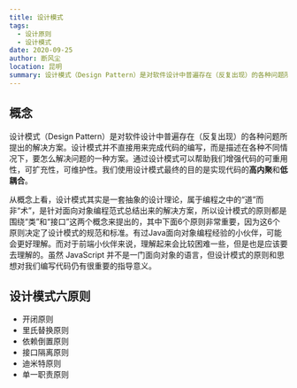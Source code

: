 ```yaml
---
title: 设计模式
tags: 
  - 设计原则
  - 设计模式
date: 2020-09-25
author: 断风尘
location: 昆明
summary: 设计模式（Design Pattern）是对软件设计中普遍存在（反复出现）的各种问题所提出的解决方案。设计模式并不直接用来完成代码的编写，而是描述在各种不同情况下，要怎么解决问题的一种方案。
---
```

## 概念
设计模式（Design Pattern）是对软件设计中普遍存在（反复出现）的各种问题所提出的解决方案。设计模式并不直接用来完成代码的编写，而是描述在各种不同情况下，要怎么解决问题的一种方案。通过设计模式可以帮助我们增强代码的可重用性，可扩充性，可维护性。我们使用设计模式最终的目的是实现代码的**高内聚**和**低耦合**。

从概念上看，设计模式其实是一套抽象的设计理论，属于编程之中的“道”而非“术”，是针对面向对象编程范式总结出来的解决方案，所以设计模式的原则都是围绕“类”和“接口”这两个概念来提出的，其中下面6个原则非常重要，因为这6个原则决定了设计模式的规范和标准。有过Java面向对象编程经验的小伙伴，可能会更好理解。而对于前端小伙伴来说，理解起来会比较困难一些，但是也是应该要去理解的。虽然 JavaScript 并不是一门面向对象的语言，但设计模式的原则和思想对我们编写代码仍有很重要的指导意义。
## 设计模式六原则
- 开闭原则
- 里氏替换原则
- 依赖倒置原则
- 接口隔离原则
- 迪米特原则
- 单一职责原则


